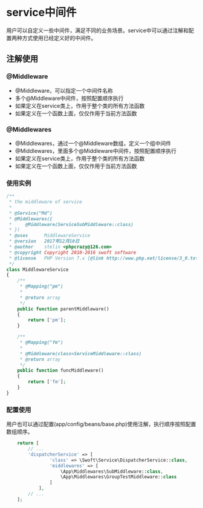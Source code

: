 # service中间件

用户可以自定义一些中间件，满足不同的业务场景。service中可以通过注解和配置两种方式使用已经定义好的中间件。

## 注解使用

### @Middleware

- @Middleware，可以指定一个中间件名称
- 多个@Middleware中间件，按照配置顺序执行
- 如果定义在service类上，作用于整个类的所有方法函数
- 如果定义在一个函数上面，仅仅作用于当前方法函数

### @Middlewares

- @Middlewares，通过一个@Middleware数组，定义一个组中间件
- @Middlewares，里面多个@Middleware中间件，按照配置顺序执行
- 如果定义在service类上，作用于整个类的所有方法函数
- 如果定义在一个函数上面，仅仅作用于当前方法函数

### 使用实例

```php
/**
 * the middleware of service
 *
 * @Service("Md")
 * @Middlewares({
 *     @Middleware(ServiceSubMiddleware::class)
 * })
 * @uses      MiddlewareService
 * @version   2017年12月10日
 * @author    stelin <phpcrazy@126.com>
 * @copyright Copyright 2010-2016 swoft software
 * @license   PHP Version 7.x {@link http://www.php.net/license/3_0.txt}
 */
class MiddlewareService
{
    /**
     * @Mapping("pm")
     *
     * @return array
     */
    public function parentMiddleware()
    {
        return ['pm'];
    }

    /**
     * @Mapping("fm")
     *
     * @Middleware(class=ServiceMiddleware::class)
     * @return array
     */
    public function funcMiddleware()
    {
        return ['fm'];
    }
}
```

### 配置使用

用户也可以通过配置(app/config/beans/base.php)使用注解，执行顺序按照配置数组顺序。

```php
    return [
        // ...
        'dispatcherService' => [
                'class' => \Swoft\Service\DispatcherService::class,
                'middlewares' => [
                    \App\Middlewares\SubMiddleware::class,
                    \App\Middlewares\GroupTestMiddleware::class
                ]
            ],
        // ...    
    ];
```
